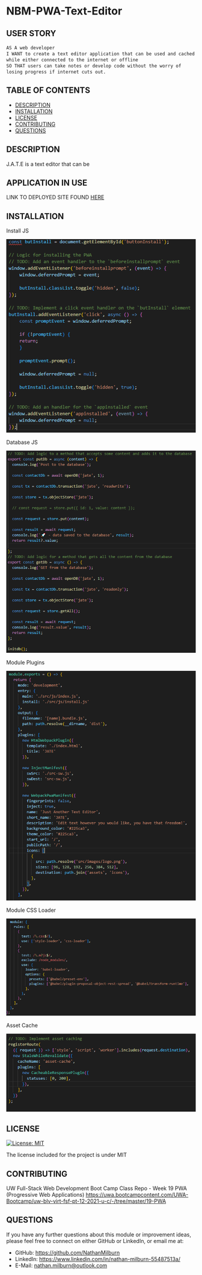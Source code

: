 # NBM-PWA-Text-Editor

## USER STORY

    AS A web developer
    I WANT to create a text editor application that can be used and cached while either connected to the internet or offline
    SO THAT users can take notes or develop code without the worry of losing progress if internet cuts out.

## TABLE OF CONTENTS

- [DESCRIPTION](#description)
- [INSTALLATION](#installation)
- [LICENSE](#license)
- [CONTRIBUTING](#contributing)
- [QUESTIONS](#questions)

## DESCRIPTION

J.A.T.E is a text editor that can be

## APPLICATION IN USE

LINK TO DEPLOYED SITE FOUND [HERE](google.com)


## INSTALLATION

Install JS

![InstallJS](./images/installJS-Methods.PNG "Install JS Methods")

Database JS

![DatabaseJS](./images/databaseJS-methods.PNG "Database JS Methods")

Module Plugins

![ModulePlugins](./images/Module-Plugins.PNG "Module Plugins")

Module CSS Loader

![ModuleCSSLoader](./images/Module-CSS-Loader.PNG "Module CSS Loader")

Asset Cache 

![AssetCache](./images/Asset-Cache-SW.PNG "Asset Cache Loader")

## LICENSE

[![License: MIT](https://img.shields.io/badge/License-MIT-blue.svg)](https://opensource.org/licenses/MIT)

The license included for the project is under MIT

## CONTRIBUTING

UW Full-Stack Web Development Boot Camp Class Repo - Week 19 PWA (Progressive Web Applications)
https://uwa.bootcampcontent.com/UWA-Bootcamp/uw-blv-virt-fsf-pt-12-2021-u-c/-/tree/master/19-PWA

## QUESTIONS

If you have any further questions about this module or improvement ideas, please feel free to connect on either GitHub or LinkedIn, or email me at:

- GitHub: https://github.com/NathanMilburn
- LinkedIn: https://www.linkedin.com/in/nathan-milburn-55487513a/
- E-Mail: nathan.milburn@outlook.com